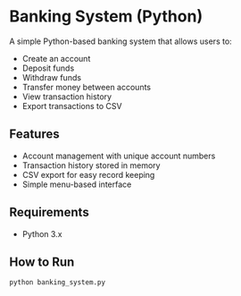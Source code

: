 # Banking System (Python)

A simple Python-based banking system that allows users to:
- Create an account
- Deposit funds
- Withdraw funds
- Transfer money between accounts
- View transaction history
- Export transactions to CSV

## Features
- Account management with unique account numbers
- Transaction history stored in memory
- CSV export for easy record keeping
- Simple menu-based interface

## Requirements
- Python 3.x

## How to Run
```bash
python banking_system.py

